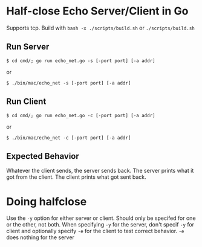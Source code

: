 # Half-close Echo Server/Client in Go

Supports tcp. Build with `bash -x ./scripts/build.sh` or `./scripts/build.sh`

## Run Server

```
$ cd cmd/; go run echo_net.go -s [-port port] [-a addr]
```
or
```
$ ./bin/mac/echo_net -s [-port port] [-a addr]
```

## Run Client
```
$ cd cmd/; go run echo_net.go -c [-port port] [-a addr]
```
or
```
$ ./bin/mac/echo_net -c [-port port] [-a addr]
```

## Expected Behavior

Whatever the client sends, the server sends back.
The server prints what it got from the client. The client prints what got sent back.

# Doing halfclose

Use the `-y` option for either server or client. Should only be specifed for one or the other, not both. When specifying `-y` for the server, don't specif `-y` for client and optionally specify `-e` for the client to test correct behavior. `-e` does nothing for the server
